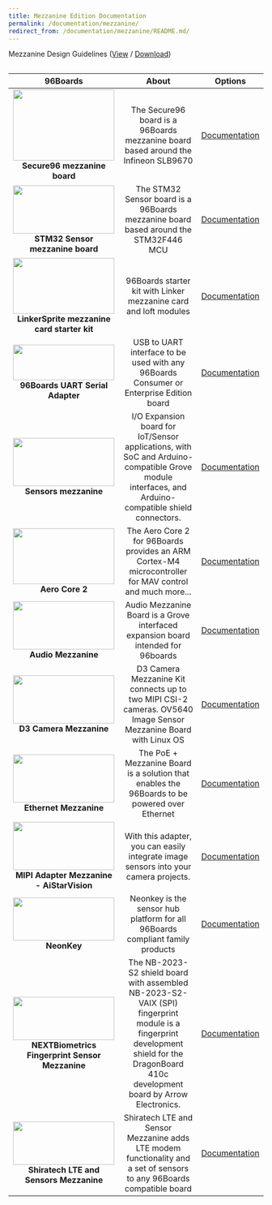 ```yaml
---
title: Mezzanine Edition Documentation
permalink: /documentation/mezzanine/
redirect_from: /documentation/mezzanine/README.md/
---
```

Mezzanine Design Guidelines ([View](https://github.com/96boards/documentation/blob/master/mezzanine/files/mezzanine-design-guidelines.pdf) / [Download](https://github.com/96boards/documentation/raw/master/mezzanine/files/mezzanine-design-guidelines.pdf))

<div style="overflow-x:scroll;" markdown="1">

| 96Boards                                         | About                                                  | Options                                              |
|:------------------------------------------------:|:------------------------------------------------------:|:----------------------------------------------------:|
| <img src="secure96/secure96-front-thumb.jpg" data-canonical-src="secure96/secure96-front-thumb.jpg" width="200" height="140" /><br> **Secure96 mezzanine board** | The Secure96 board is a 96Boards mezzanine board based around the Infineon SLB9670 | [Documentation](secure96/)<br> |
| <img src="stm32/STM32_Front.png" data-canonical-src="stm32/STM32_Front.png" width="200" height="95" /><br> **STM32 Sensor mezzanine board** | The STM32 Sensor board is a 96Boards mezzanine board based around the STM32F446 MCU  | [Documentation](/documentation/mezzanine/stm32/)<br> |
| <img src="linkspritesensorkit/96BOARDS STARTER KITimg1.jpg" data-canonical-src="linkspritesensorkit/96BOARDS STARTER KITimg1.jpg" width="200" height="110" /><br> **LinkerSprite mezzanine card starter kit** | 96Boards starter kit with Linker mezzanine card and loft modules  | [Documentation](linkspritesensorkit/)<br> |
| <img src="uartserial/96boards-uarts-seed4-crop.jpg" data-canonical-src="uartserial/96boards-uarts-seed4-crop.jpg" width="200" height="70" /><br> **96Boards UART Serial Adapter** | USB to UART interface to be used with any 96Boards Consumer or Enterprise Edition board  | [Documentation](/documentation/mezzanine/uartserial/)<br> |
| <img src="sensors-mezzanine/96Boards-Sensors-2.jpg" data-canonical-src="sensors-mezzanine/96Boards-Sensors-2.jpg" width="200" height="95" /><br>**Sensors mezzanine** | I/O Expansion board for IoT/Sensor applications, with SoC and Arduino-compatible Grove module interfaces, and Arduino-compatible shield connectors.  | [Documentation](/documentation/mezzanine/sensors-mezzanine/)<br> |
| <img src="aerocore2/AeroCore-2-Mezzanine-front.jpg" data-canonical-src="aerocore2/AeroCore-2-Mezzanine-front.jpg" width="200" height="110" /><br> **Aero Core 2** | The Aero Core 2 for 96Boards provides an ARM Cortex-M4 microcontroller for MAV control and much more...  | [Documentation](/documentation/mezzanine/aerocore2/guides/)<br> |
| <img src="audio-mezzanine/audio-mezzanine.png" data-canonical-src="audio-mezzanine/audio-mezzanine.png" width="200" height="95" /><br> **Audio Mezzanine** | Audio Mezzanine Board is a Grove interfaced expansion board intended for 96boards  | [Documentation](audio-mezzanine/)<br> |
| <img src="d3camera/d3cameramezzov5640.jpg" data-canonical-src="d3camera/d3cameramezzov5640.jpg" width="200" height="95" /><br> **D3 Camera Mezzanine** | D3 Camera Mezzanine Kit connects up to two MIPI CSI-2 cameras. OV5640 Image Sensor Mezzanine Board with Linux OS  | [Documentation](/documentation/mezzanine/d3camera/)<br> |
| <img src="ethernetcard/ethernet-card-high-res.png" data-canonical-src="ethernetcard/ethernet-card-high-res.png" width="200" height="95" /><br> **Ethernet Mezzanine** | The PoE + Mezzanine Board is a solution that enables the 96Boards to be powered over Ethernet  | [Documentation](https://www.96boards.org/product/ethernetcard/)<br> |
| <img src="mipiadapter/MIPI_Front_with_Camera.jpg" data-canonical-src="mipiadapter/MIPI_Front_with_Camera.jpg" width="200" height="95" /><br> **MIPI Adapter Mezzanine - AiStarVision** | With this adapter, you can easily integrate image sensors into your camera projects.   | [Documentation](https://www.96boards.org/product/mipiadapter/)<br> |
| <img src="neonkey/neonkey-front-sd.JPG" data-canonical-src="neonkey/neonkey-front-sd.JPG" width="200" height="85" /><br> **NeonKey** | Neonkey is the sensor hub platform for all 96Boards compliant family products  | [Documentation](/documentation/mezzanine/neonkey/)<br> |
| <img src="https://www.96boards.org/product/mezzanine/arrow-nextbio/images/nextbio-back-sd.jpg?raw=true" data-canonical-src="https://www.96boards.org/product/mezzanine/arrow-nextbio/images/nextbio-back-sd.jpg?raw=true" width="200" height="85" /><br> **NEXTBiometrics Fingerprint Sensor Mezzanine** | The NB-2023-S2 shield board with assembled NB-2023-S2-VAIX (SPI) fingerprint module is a fingerprint development shield for the DragonBoard 410c development board by Arrow Electronics.  | [Documentation](/documentation/mezzanine/arrow-nextbio/)<br> |
| <img src="https://www.96boards.org/product/mezzanine/shiratech-lte/images/shiratech-lte-front-sd.jpg?raw=true" data-canonical-src="https://www.96boards.org/product/mezzanine/shiratech-lte/images/shiratech-lte-front-sd.jpg?raw=true" width="200" height="85" /><br> **Shiratech LTE and Sensors Mezzanine** | Shiratech LTE and Sensor Mezzanine adds LTE modem functionality and a set of sensors to any 96Boards compatible board | [Documentation](/documentation/mezzanine/shiratech-lte/)<br> |

</div>
